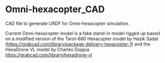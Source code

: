 # Omni-hexacopter_CAD
CAD file to generate URDF for Omni-hexacopter simulation.

Current Omni-hexacopter model is a fake stand-in model rigged up based on a modified version of the Tarot-680 Hexacopter model by Hazik Sadat (https://grabcad.com/library/package-delivery-hexacopter-1) and the HexaDrone VL model by Charles Doppia https://grabcad.com/library/hexadrone-vl 
